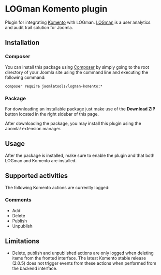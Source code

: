 LOGman Komento plugin
========================

Plugin for integrating [Komento](http://stackideas.com/komento/) with LOGman. [LOGman](http://www.joomlatools.com/extensions/logman/) is a user analytics and audit trail solution for Joomla.

## Installation

### Composer

You can install this package using [Composer](https://getcomposer.org/) by simply going to the root directory of your Joomla site using the command line and executing the following command:

```
composer require joomlatools/logman-komento:*
```

### Package

For downloading an installable package just make use of the **Download ZIP** button located in the right sidebar of this page.

After downloading the package, you may install this plugin using the Joomla! extension manager.

## Usage

After the package is installed, make sure to enable the plugin and that both LOGman and Komento are installed.

## Supported activities

The following Komento actions are currently logged:

### Comments

* Add
* Delete
* Publish
* Unpublish

## Limitations

* Delete, publish and unpublished actions are only logged when deleting items from the fronted interface. The latest Komento stable release (2.0.5) does not trigger events from these actions when performed from the backend interface.
